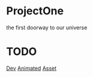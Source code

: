 # ProjectOne
the first doorway to our universe


# TODO
[Dev](https://github.com/EyvanGames/ProjectOne/projects/2)
[Animated](https://github.com/EyvanGames/ProjectOne/projects/3)
[Asset](https://github.com/EyvanGames/ProjectOne/projects/1)
